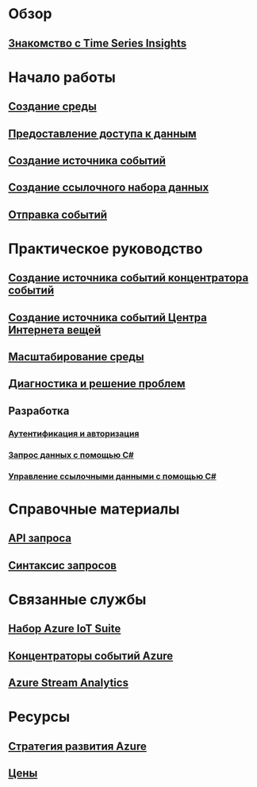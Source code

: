 

# Обзор


## [Знакомство с Time Series Insights](time-series-insights-overview.md)



# Начало работы


## [Создание среды](time-series-insights-get-started.md)


## [Предоставление доступа к данным](time-series-insights-data-access.md)


## [Создание источника событий](time-series-insights-add-event-source.md)


## [Создание ссылочного набора данных](time-series-insights-add-reference-data-set.md)


## [Отправка событий](time-series-insights-send-events.md)



# Практическое руководство


## [Создание источника событий концентратора событий](time-series-insights-how-to-add-an-event-source-eventhub.md)


## [Создание источника событий Центра Интернета вещей](time-series-insights-how-to-add-an-event-source-iothub.md)


## [Масштабирование среды](time-series-insights-how-to-scale-your-environment.md)


## [Диагностика и решение проблем](time-series-insights-diagnose-and-solve-problems.md)


## Разработка


### [Аутентификация и авторизация](time-series-insights-authentication-and-authorization.md)


### [Запрос данных с помощью C#](time-series-insights-query-data-csharp.md)


### [Управление ссылочными данными с помощью C#](time-series-insights-manage-reference-data-csharp.md)



# Справочные материалы


## [API запроса](/rest/api/time-series-insights/time-series-insights-reference-queryapi)


## [Синтаксис запросов](/rest/api/time-series-insights/time-series-insights-reference-query-syntax)



# Связанные службы


## [Набор Azure IoT Suite](/azure/iot-suite/)


## [Концентраторы событий Azure](/azure/event-hubs/)


## [Azure Stream Analytics](/azure/stream-analytics/)



# Ресурсы


## [Стратегия развития Azure](https://azure.microsoft.com/roadmap/)


## [Цены](https://azure.microsoft.com/pricing/details/time-series-insights/)
